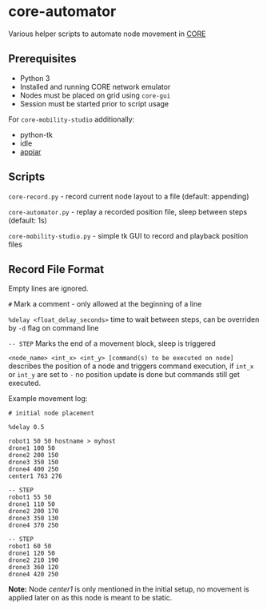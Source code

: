 # core-automator

Various helper scripts to automate node movement in [CORE](https://www.nrl.navy.mil/itd/ncs/products/core)

## Prerequisites

* Python 3
* Installed and running CORE network emulator
* Nodes must be placed on grid using `core-gui`
* Session must be started prior to script usage

For `core-mobility-studio` additionally:
* python-tk
* idle
* [appjar](https://github.com/jarvisteach/appJar)

## Scripts

`core-record.py` - record current node layout to a file (default: appending)

`core-automator.py` - replay a recorded position file, sleep between steps (default: 1s)

`core-mobility-studio.py` - simple tk GUI to record and playback position files

## Record File Format

Empty lines are ignored.

`#` Mark a comment - only allowed at the beginning of a line

`%delay <float_delay_seconds>` time to wait between steps, can be overriden by `-d` flag on command line

`-- STEP` Marks the end of a movement block, sleep is triggered

`<node_name> <int_x> <int_y> [command(s) to be executed on node]` describes the position of a node and triggers command execution, if `int_x` or `int_y` are set to `-` no position update is done but commands still get executed. 

Example movement log:
```
# initial node placement

%delay 0.5

robot1 50 50 hostname > myhost
drone1 100 50
drone2 200 150
drone3 350 150 
drone4 400 250
center1 763 276

-- STEP
robot1 55 50
drone1 110 50
drone2 200 170
drone3 350 130
drone4 370 250

-- STEP
robot1 60 50
drone1 120 50
drone2 210 190
drone3 360 120
drone4 420 250
```

**Note:** Node *center1* is only mentioned in the initial setup, no movement is applied later on as this node is meant to be static.